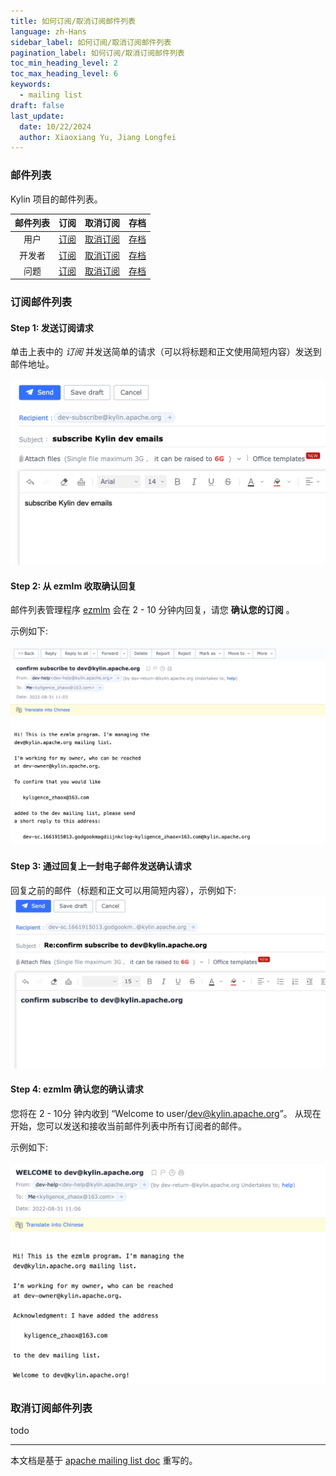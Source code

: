 ```yaml
---
title: 如何订阅/取消订阅邮件列表
language: zh-Hans
sidebar_label: 如何订阅/取消订阅邮件列表
pagination_label: 如何订阅/取消订阅邮件列表
toc_min_heading_level: 2
toc_max_heading_level: 6
keywords:
  - mailing list
draft: false
last_update:
  date: 10/22/2024
  author: Xiaoxiang Yu, Jiang Longfei
---
```


### 邮件列表

Kylin 项目的邮件列表。

| 邮件列表 |                      订阅                       |                       取消订阅                        |                               存档                                |
|:----:|:---------------------------------------------:|:-------------------------------------------------:|:---------------------------------------------------------------:|
|  用户  | [订阅](mailto:user-subscribe@kylin.apache.org)  | [取消订阅](mailto:user-unsubscribe@kylin.apache.org)  | [存档](https://lists.apache.org/list.html?user@kylin.apache.org)  |
| 开发者  |  [订阅](mailto:dev-subscribe@kylin.apache.org)  |  [取消订阅](mailto:dev-unsubscribe@kylin.apache.org)  |  [存档](https://lists.apache.org/list.html?dev@kylin.apache.org)  |
|  问题  | [订阅](mailto:issue-subscribe@kylin.apache.org) | [取消订阅](mailto:issue-unsubscribe@kylin.apache.org) | [存档](https://lists.apache.org/list.html?issue@kylin.apache.org) |

### <span id="mailing_list">订阅邮件列表</span>

#### Step 1: 发送订阅请求

单击上表中的 _订阅_ 并发送简单的请求（可以将标题和正文使用简短内容）发送到邮件地址。

![](images/subscribe_mailing_list_1.jpg)

#### Step 2: 从 ezmlm 收取确认回复

邮件列表管理程序 [ezmlm](http://untroubled.org/ezmlm/) 会在 2 - 10 分钟内回复，请您 **确认您的订阅** 。

示例如下:

![](images/subscribe_mailing_list_2.jpg)

#### Step 3: 通过回复上一封电子邮件发送确认请求

回复之前的邮件（标题和正文可以用简短内容），示例如下:
![](images/subscribe_mailing_list_3.jpg)

#### Step 4: ezmlm 确认您的确认请求

您将在 2 - 10分 钟内收到 “Welcome to user/dev@kylin.apache.org”。
从现在开始，您可以发送和接收当前邮件列表中所有订阅者的邮件。

示例如下:

![](images/subscribe_mailing_list_4.jpg)

### <span id="unsubscribe_mailing_list">取消订阅邮件列表</span>

todo

----

本文档是基于 [apache mailing list doc](https://www.apache.org/foundation/mailinglists.html#subscribing) 重写的。